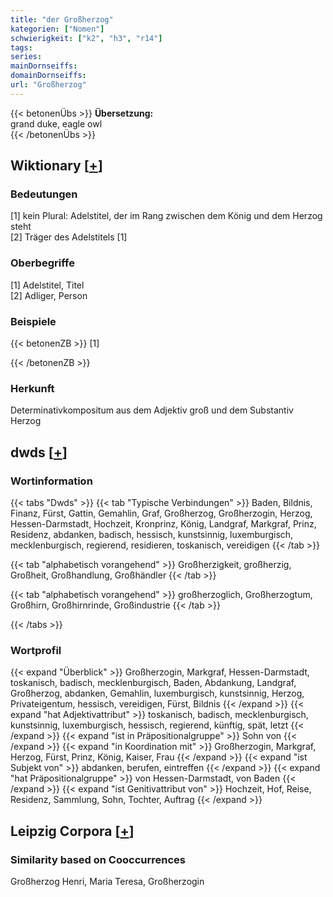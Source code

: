 ```yaml
---
title: "der Großherzog"
kategorien: ["Nomen"]
schwierigkeit: ["k2", "h3", "r14"]
tags:
series:
mainDornseiffs:
domainDornseiffs:
url: "Großherzog"
---
```


{{< betonenÜbs >}}
**Übersetzung:**  
grand duke, eagle owl  
{{< /betonenÜbs >}}

## Wiktionary [[+](https://de.wiktionary.org/wiki/Großherzog)]

### Bedeutungen
[1] kein Plural: Adelstitel, der im Rang zwischen dem König und dem Herzog steht  
[2] Träger des Adelstitels [1]  

### Oberbegriffe
[1] Adelstitel, Titel  
[2] Adliger, Person  

### Beispiele
{{< betonenZB >}}
[1]  

{{< /betonenZB >}}
### Herkunft
Determinativkompositum aus dem Adjektiv groß und dem Substantiv Herzog  



## dwds [[+](https://www.dwds.de/wb/Großherzog)]

### Wortinformation
{{< tabs "Dwds" >}}
{{< tab "Typische Verbindungen" >}}
Baden, Bildnis, Finanz, Fürst, Gattin, Gemahlin, Graf, Großherzog, Großherzogin, Herzog, Hessen-Darmstadt, Hochzeit, Kronprinz, König, Landgraf, Markgraf, Prinz, Residenz, abdanken, badisch, hessisch, kunstsinnig, luxemburgisch, mecklenburgisch, regierend, residieren, toskanisch, vereidigen
{{< /tab >}}

{{< tab "alphabetisch vorangehend" >}}
Großherzigkeit, großherzig, Großheit, Großhandlung, Großhändler
{{< /tab >}}

{{< tab "alphabetisch vorangehend" >}}
großherzoglich, Großherzogtum, Großhirn, Großhirnrinde, Großindustrie
{{< /tab >}}

{{< /tabs >}}

### Wortprofil
{{< expand "Überblick" >}} Großherzogin, Markgraf, Hessen-Darmstadt, toskanisch, badisch, mecklenburgisch, Baden, Abdankung, Landgraf, Großherzog, abdanken, Gemahlin, luxemburgisch, kunstsinnig, Herzog, Privateigentum, hessisch, vereidigen, Fürst, Bildnis {{< /expand >}}
{{< expand "hat Adjektivattribut" >}} toskanisch, badisch, mecklenburgisch, kunstsinnig, luxemburgisch, hessisch, regierend, künftig, spät, letzt {{< /expand >}}
{{< expand "ist in Präpositionalgruppe" >}} Sohn von {{< /expand >}}
{{< expand "in Koordination mit" >}} Großherzogin, Markgraf, Herzog, Fürst, Prinz, König, Kaiser, Frau {{< /expand >}}
{{< expand "ist Subjekt von" >}} abdanken, berufen, eintreffen {{< /expand >}}
{{< expand "hat Präpositionalgruppe" >}} von Hessen-Darmstadt, von Baden {{< /expand >}}
{{< expand "ist Genitivattribut von" >}} Hochzeit, Hof, Reise, Residenz, Sammlung, Sohn, Tochter, Auftrag {{< /expand >}}

## Leipzig Corpora [[+](https://corpora.uni-leipzig.de/en/res?word=Großherzog&corpusId=deu_newscrawl-public_2018)]


### Similarity based on Cooccurrences
Großherzog Henri, Maria Teresa, Großherzogin

